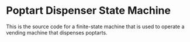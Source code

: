 # Poptart Dispenser State Machine
This is the source code for a finite-state machine that is used to operate a vending machine that dispenses poptarts.
